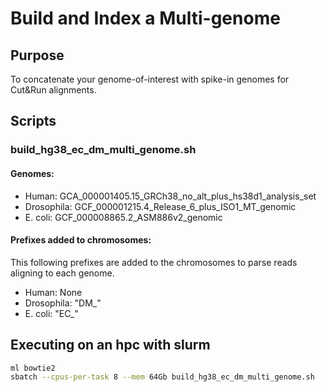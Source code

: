 # Build and Index a Multi-genome

## Purpose
To concatenate your genome-of-interest with spike-in genomes for Cut&Run alignments.

## Scripts
### build_hg38_ec_dm_multi_genome.sh
#### Genomes:
* Human:  GCA_000001405.15_GRCh38_no_alt_plus_hs38d1_analysis_set
* Drosophila:  GCF_000001215.4_Release_6_plus_ISO1_MT_genomic
* E. coli:  GCF_000008865.2_ASM886v2_genomic
#### Prefixes added to chromosomes:
This following prefixes are added to the chromosomes to parse reads aligning to each genome.
* Human:  None
* Drosophila:  "DM_"
* E. coli:  "EC_"

## Executing on an hpc with slurm
```bash
ml bowtie2
sbatch --cpus-per-task 8 --mem 64Gb build_hg38_ec_dm_multi_genome.sh
```
